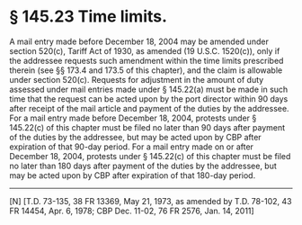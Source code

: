 # § 145.23   Time limits.

A mail entry made before December 18, 2004 may be amended under section 520(c), Tariff Act of 1930, as amended (19 U.S.C. 1520(c)), only if the addressee requests such amendment within the time limits prescribed therein (see §§ 173.4 and 173.5 of this chapter), and the claim is allowable under section 520(c). Requests for adjustment in the amount of duty assessed under mail entries made under § 145.22(a) must be made in such time that the request can be acted upon by the port director within 90 days after receipt of the mail article and payment of the duties by the addressee. For a mail entry made before December 18, 2004, protests under § 145.22(c) of this chapter must be filed no later than 90 days after payment of the duties by the addressee, but may be acted upon by CBP after expiration of that 90-day period. For a mail entry made on or after December 18, 2004, protests under § 145.22(c) of this chapter must be filed no later than 180 days after payment of the duties by the addressee, but may be acted upon by CBP after expiration of that 180-day period. 



---

[N] [T.D. 73-135, 38 FR 13369, May 21, 1973, as amended by T.D. 78-102, 43 FR 14454, Apr. 6, 1978; CBP Dec. 11-02, 76 FR 2576, Jan. 14, 2011]




